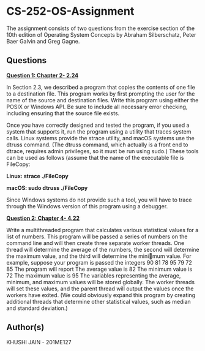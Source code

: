 
# CS-252-OS-Assignment

The assignment consists of two questions from the exercise section of the 10th edition of Operating
System Concepts by Abraham Silberschatz, Peter Baer Galvin and Greg Gagne.



## Questions
**[Question 1: Chapter 2- 2.24](--)**

In Section 2.3, we described a program that copies the contents of one file
to a destination file. This program works by first prompting the user for
the name of the source and destination files. Write this program using
either the POSIX or Windows API. Be sure to include all necessary error
checking, including ensuring that the source file exists.

Once you have correctly designed and tested the program, if you used
a system that supports it, run the program using a utility that traces system calls. Linux systems provide the strace utility, and macOS systems
use the dtruss command. (The dtruss command, which actually is a
front end to dtrace, requires admin privileges, so it must be run using
sudo.) These tools can be used as follows (assume that the name of the
executable file is FileCopy:

**Linux:
strace ./FileCopy**

**macOS:
sudo dtruss ./FileCopy**

Since Windows systems do not provide such a tool, you will have to
trace through the Windows version of this program using a debugger.

**[Question 2: Chapter 4- 4.22](--)**

Write a multithreaded program that calculates various statistical values
for a list of numbers. This program will be passed a series of numbers
on the command line and will then create three separate worker threads.
One thread will determine the average of the numbers, the second will
determine the maximum value, and the third will determine the minimum value. For example, suppose your program is passed the integers
90 81 78 95 79 72 85
The program will report
The average value is 82
The minimum value is 72
The maximum value is 95
The variables representing the average, minimum, and maximum values
will be stored globally. The worker threads will set these values, and
the parent thread will output the values once the workers have exited.
(We could obviously expand this program by creating additional threads
that determine other statistical values, such as median and standard
deviation.)


## Author(s)

KHUSHI JAIN - 201ME127


